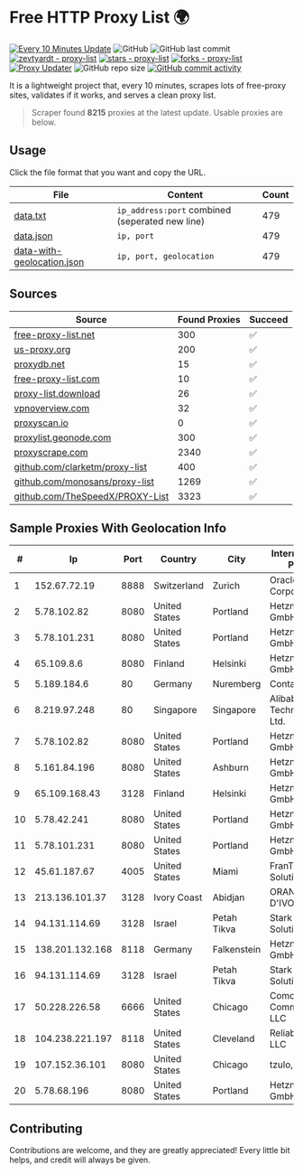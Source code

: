 
# Free HTTP Proxy List 🌍

[![Every 10 Minutes Update](https://github.com/mertguvencli/http-proxy-list/actions/workflows/main.yml/badge.svg?branch=main)](https://github.com/mertguvencli/http-proxy-list/actions/workflows/main.yml)
![GitHub](https://img.shields.io/github/license/mertguvencli/http-proxy-list)
![GitHub last commit](https://img.shields.io/github/last-commit/mertguvencli/http-proxy-list)
[![zevtyardt - proxy-list](https://img.shields.io/static/v1?label=zevtyardt&message=proxy-list&color=blue&logo=github)](https://github.com/zevtyardt/proxy-list "Go to GitHub repo")
[![stars - proxy-list](https://img.shields.io/github/stars/zevtyardt/proxy-list?style=social)](https://github.com/zevtyardt/proxy-list)
[![forks - proxy-list](https://img.shields.io/github/forks/zevtyardt/proxy-list?style=social)](https://github.com/zevtyardt/proxy-list)
[![Proxy Updater](https://github.com/zevtyardt/proxy-list/workflows/Proxy%20Updater/badge.svg)](https://github.com/zevtyardt/proxy-list/actions?query=workflow:"Proxy+Updater")
![GitHub repo size](https://img.shields.io/github/repo-size/zevtyardt/proxy-list)
[![GitHub commit activity](https://img.shields.io/github/commit-activity/m/zevtyardt/proxy-list?logo=commits)](https://github.com/zevtyardt/proxy-list/commits/main)

It is a lightweight project that, every 10 minutes, scrapes lots of free-proxy sites, validates if it works, and serves a clean proxy list.

> Scraper found **8215** proxies at the latest update. Usable proxies are below.

## Usage

Click the file format that you want and copy the URL.

|File|Content|Count|
|----|-------|-----|
|[data.txt](https://raw.githubusercontent.com/mertguvencli/http-proxy-list/main/proxy-list/data.txt)|`ip_address:port` combined (seperated new line)|479|
|[data.json](https://raw.githubusercontent.com/mertguvencli/http-proxy-list/main/proxy-list/data.json)|`ip, port`|479|
|[data-with-geolocation.json](https://raw.githubusercontent.com/mertguvencli/http-proxy-list/main/proxy-list/data-with-geolocation.json)|`ip, port, geolocation`|479|

## Sources

|Source|Found Proxies|Succeed|
|------|-------------|-------|
|[free-proxy-list.net](https://free-proxy-list.net)|300|✅|
|[us-proxy.org](https://www.us-proxy.org)|200|✅|
|[proxydb.net](http://proxydb.net)|15|✅|
|[free-proxy-list.com](https://free-proxy-list.com/?page=&port=&type%5B%5D=http&type%5B%5D=https&up_time=0&search=Search)|10|✅|
|[proxy-list.download](https://www.proxy-list.download/HTTP)|26|✅|
|[vpnoverview.com](https://vpnoverview.com/privacy/anonymous-browsing/free-proxy-servers)|32|✅|
|[proxyscan.io](https://www.proxyscan.io)|0|✅|
|[proxylist.geonode.com](https://proxylist.geonode.com/api/proxy-list?limit=300&page=1&sort_by=lastChecked&sort_type=desc&protocols=http,https)|300|✅|
|[proxyscrape.com](https://api.proxyscrape.com/v2/?request=displayproxies&protocol=http&timeout=10000&country=all&ssl=all&anonymity=all)|2340|✅|
|[github.com/clarketm/proxy-list](https://raw.githubusercontent.com/clarketm/proxy-list/master/proxy-list-raw.txt)|400|✅|
|[github.com/monosans/proxy-list](https://raw.githubusercontent.com/monosans/proxy-list/main/proxies/http.txt)|1269|✅|
|[github.com/TheSpeedX/PROXY-List](https://raw.githubusercontent.com/TheSpeedX/PROXY-List/master/http.txt)|3323|✅|


## Sample Proxies With Geolocation Info

|#|Ip|Port|Country|City|Internet Service Provider|
|-|--|----|-------|----|-------------------------|
|1|152.67.72.19|8888|Switzerland|Zurich|Oracle Corporation|
|2|5.78.102.82|8080|United States|Portland|Hetzner Online GmbH|
|3|5.78.101.231|8080|United States|Portland|Hetzner Online GmbH|
|4|65.109.8.6|8080|Finland|Helsinki|Hetzner Online GmbH|
|5|5.189.184.6|80|Germany|Nuremberg|Contabo GmbH|
|6|8.219.97.248|80|Singapore|Singapore|Alibaba (US) Technology Co., Ltd.|
|7|5.78.102.82|8080|United States|Portland|Hetzner Online GmbH|
|8|5.161.84.196|8080|United States|Ashburn|Hetzner Online GmbH|
|9|65.109.168.43|3128|Finland|Helsinki|Hetzner Online GmbH|
|10|5.78.42.241|8080|United States|Portland|Hetzner Online GmbH|
|11|5.78.101.231|8080|United States|Portland|Hetzner Online GmbH|
|12|45.61.187.67|4005|United States|Miami|FranTech Solutions|
|13|213.136.101.37|3128|Ivory Coast|Abidjan|ORANGE COTE D'IVOIRE|
|14|94.131.114.69|3128|Israel|Petah Tikva|Stark Industries Solutions LTD|
|15|138.201.132.168|8118|Germany|Falkenstein|Hetzner Online GmbH|
|16|94.131.114.69|3128|Israel|Petah Tikva|Stark Industries Solutions LTD|
|17|50.228.226.58|6666|United States|Chicago|Comcast Cable Communications, LLC|
|18|104.238.221.197|8118|United States|Cleveland|ReliableSite.Net LLC|
|19|107.152.36.101|8080|United States|Chicago|tzulo, inc.|
|20|5.78.68.196|8080|United States|Portland|Hetzner Online GmbH|



## Contributing

Contributions are welcome, and they are greatly appreciated! Every
little bit helps, and credit will always be given.


